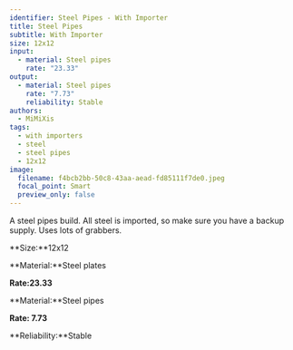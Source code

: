 ```yaml
---
identifier: Steel Pipes - With Importer
title: Steel Pipes
subtitle: With Importer
size: 12x12
input:
  - material: Steel pipes
    rate: "23.33"
output:
  - material: Steel pipes
    rate: "7.73"
    reliability: Stable
authors:
  - MiMiXis
tags:
  - with importers
  - steel
  - steel pipes
  - 12x12
image:
  filename: f4bcb2bb-50c8-43aa-aead-fd85111f7de0.jpeg
  focal_point: Smart
  preview_only: false
---
```

A steel pipes build. All steel is imported, so make sure you have a backup supply. Uses lots of grabbers.

**Size:**12x12

**Material:**Steel plates

**Rate:23.33**

**Material:**Steel pipes

**Rate: 7.73**

**Reliability:**Stable